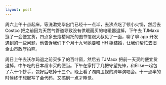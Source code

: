 ```yaml
---
layout: post
---
```


周六上午十点起床，等洗漱完毕出门已经十一点半，去沸点吃了顿小火锅，然后去 Costco 把之前因为天然气管道导致没有供暖而买的电暖器退掉，下午去 TJMaxx 逛了一会便宜货，四点多去炮楼阿托的图书馆跟大叔见了一面，聊了聊 app 开发遇到的一些问题，他告诉我们下个月十九号她要和 HH 姐结婚，让我们帮忙去旧金山市政厅拍照。

周日上午去沃尔玛退之前买多了的百叶窗，然后去 TJMaxx 把前一天买的便宜货退掉，中午吃的日本超市买的便当。下午在家打了几把守望先锋，和Elise一起包了六十个抄手，包好后吃掉十三个。晚上看了湖南卫视的跨年演唱会。十一点半的时候终于想起写了会代码，又搞到一点才睡觉。
